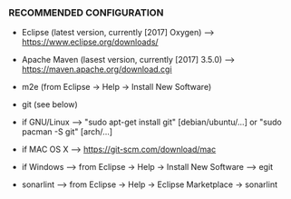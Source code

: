 ###  RECOMMENDED CONFIGURATION ###

* Eclipse (latest version, currently [2017] Oxygen) --> https://www.eclipse.org/downloads/
* Apache Maven (lasest version, currently [2017] 3.5.0) --> https://maven.apache.org/download.cgi
* m2e (from Eclipse -> Help -> Install New Software)
* git (see below) 
* if GNU/Linux --> "sudo apt-get install git" [debian/ubuntu/...] or "sudo pacman -S git" [arch/...]
* if MAC OS X  --> https://git-scm.com/download/mac  
* if Windows --> from Eclipse -> Help -> Install New Software --> egit

* sonarlint --> from Eclipse -> Help -> Eclipse Marketplace -> sonarlint
